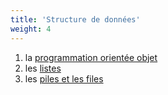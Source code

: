 ```yaml
---
title: 'Structure de données'
weight: 4
---
```


1. la [programmation orientée objet](poo)
2. les [listes](listes)
3. les [piles et les files](pile_file)
